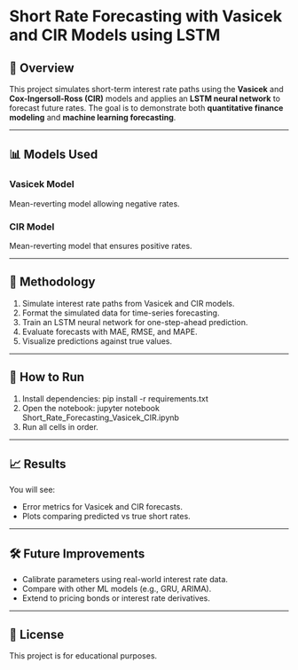 # Short Rate Forecasting with Vasicek and CIR Models using LSTM

## 📌 Overview
This project simulates short-term interest rate paths using the **Vasicek** and **Cox-Ingersoll-Ross (CIR)** models and applies an **LSTM neural network** to forecast future rates. The goal is to demonstrate both **quantitative finance modeling** and **machine learning forecasting**.

---

## 📊 Models Used

### Vasicek Model
Mean-reverting model allowing negative rates.

### CIR Model
Mean-reverting model that ensures positive rates.

---

## 🔬 Methodology
1. Simulate interest rate paths from Vasicek and CIR models.
2. Format the simulated data for time-series forecasting.
3. Train an LSTM neural network for one-step-ahead prediction.
4. Evaluate forecasts with MAE, RMSE, and MAPE.
5. Visualize predictions against true values.

---

## 🚀 How to Run
1. Install dependencies:
pip install -r requirements.txt
2. Open the notebook:
jupyter notebook Short_Rate_Forecasting_Vasicek_CIR.ipynb
3. Run all cells in order.

---

## 📈 Results
You will see:
- Error metrics for Vasicek and CIR forecasts.
- Plots comparing predicted vs true short rates.

---

## 🛠 Future Improvements
- Calibrate parameters using real-world interest rate data.
- Compare with other ML models (e.g., GRU, ARIMA).
- Extend to pricing bonds or interest rate derivatives.

---

## 📜 License
This project is for educational purposes.
